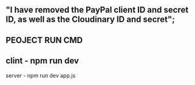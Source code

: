 "I have removed the PayPal client ID and secret ID, as well as the Cloudinary ID and secret";
---------------------------------------------------------------------------------------------
PEOJECT RUN CMD
---------------------------------------------------------------------------------------------
clint - npm run dev
---------------------------------------------------------------------------------------------
server - npm run dev app.js
